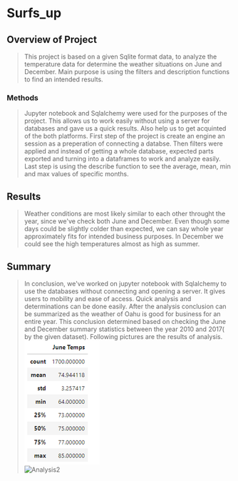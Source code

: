 # Surfs_up
## Overview of Project
>This project is based on a given Sqlite format data, to analyze the temperature data for determine the weather situations on June and December. Main purpose is using the filters and description functions to find an intended results.
### Methods
> Jupyter notebook and Sqlalchemy were used for the purposes of the project. This allows us to work easily without using a server for databases and gave us a quick results. Also help us to get acquinted of the both platforms. First step of the project is create an engine an session as a preperation of connecting a databse. Then filters were applied and instead of getting a whole database, expected parts exported and turning into a dataframes to work and analyze easily. Last step is using the describe function to see the average, mean, min and max values of specific months. 
## Results
> Weather conditions are most likely similar to each other throught the year, since we've check both June and December. Even though some days could be slightly colder than expected, we can say whole year approximately fits for intended business purposes. In December we could see the high temperatures almost as high as summer.
## Summary
> In conclusion, we've worked on jupyter notebook with Sqlalchemy to use the databases without connecting and opening a server. It gives users to mobility and ease of access. Quick analysis and determinations can be done easily. After the analysis conclusion can be summarized as the weather of Oahu is good for business for an entire year. This conclusion determined based on checking the June and December summary statistics between the year 2010 and 2017( by the given dataset). Following pictures are the results of analysis. 
![Analysis](/Resources/June.png)                      
![Analysis2](/Resources/Decemeber.png)
